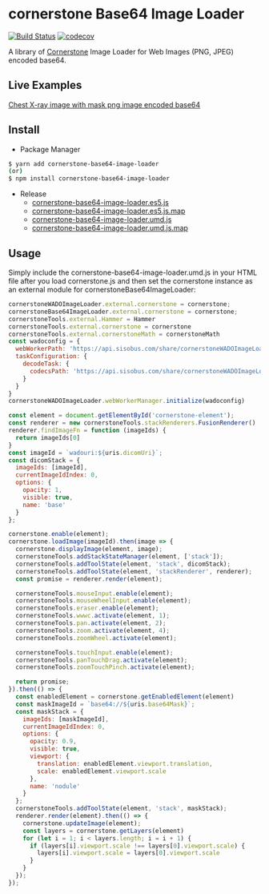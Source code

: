 # cornerstone Base64 Image Loader
[![Build Status](https://travis-ci.org/sisobus/cornerstoneBase64ImageLoader.svg?branch=master)](https://travis-ci.org/sisobus/cornerstoneBase64ImageLoader) [![codecov](https://codecov.io/gh/sisobus/cornerstoneBase64ImageLoader/branch/master/graph/badge.svg)](https://codecov.io/gh/sisobus/cornerstoneBase64ImageLoader)

A library of [Cornerstone](https://github.com/cornerstonejs/cornerstone) Image Loader for Web Images (PNG, JPEG) encoded base64.


## Live Examples

[Chest X-ray image with mask png image encoded base64](https://examples.sisobus.com/cornerstone-base64-image-loader/)


## Install

* Package Manager

```sh
$ yarn add cornerstone-base64-image-loader
(or)
$ npm install cornerstone-base64-image-loader
```

* Release
  * [cornerstone-base64-image-loader.es5.js](https://github.com/sisobus/cornerstoneBase64ImageLoader/releases/download/0.0.1/cornerstone-base64-image-loader.es5.js)
  * [cornerstone-base64-image-loader.es5.js.map](https://github.com/sisobus/cornerstoneBase64ImageLoader/releases/download/0.0.1/cornerstone-base64-image-loader.es5.js.map)
  * [cornerstone-base64-image-loader.umd.js](https://github.com/sisobus/cornerstoneBase64ImageLoader/releases/download/0.0.1/cornerstone-base64-image-loader.umd.js)
  * [cornerstone-base64-image-loader.umd.js.map](https://github.com/sisobus/cornerstoneBase64ImageLoader/releases/download/0.0.1/cornerstone-base64-image-loader.umd.js.map)

## Usage

Simply include the cornerstone-base64-image-loader.umd.js in your HTML file after you load cornerstone.js and then set the cornerstone instance as an external module for cornerstoneBase64ImageLoader:

```javascript
cornerstoneWADOImageLoader.external.cornerstone = cornerstone;
cornerstoneBase64ImageLoader.external.cornerstone = cornerstone;
cornerstoneTools.external.Hammer = Hammer
cornerstoneTools.external.cornerstone = cornerstone
cornerstoneTools.external.cornerstoneMath = cornerstoneMath
const wadoconfig = {
  webWorkerPath: 'https://api.sisobus.com/share/cornerstoneWADOImageLoaderWebWorker.js',
  taskConfiguration: {
    decodeTask: {
      codecsPath: 'https://api.sisobus.com/share/cornerstoneWADOImageLoaderCodecs.js'
    }
  }
}
cornerstoneWADOImageLoader.webWorkerManager.initialize(wadoconfig)

const element = document.getElementById('cornerstone-element');
const renderer = new cornerstoneTools.stackRenderers.FusionRenderer()
renderer.findImageFn = function (imageIds) {
  return imageIds[0]
}
const imageId = `wadouri:${uris.dicomUri}`;
const dicomStack = {
  imageIds: [imageId],
  currentImageIdIndex: 0,
  options: {
    opacity: 1,
    visible: true,
    name: 'base'
  }
};

cornerstone.enable(element);
cornerstone.loadImage(imageId).then(image => {
  cornerstone.displayImage(element, image);
  cornerstoneTools.addStackStateManager(element, ['stack']);
  cornerstoneTools.addToolState(element, 'stack', dicomStack);
  cornerstoneTools.addToolState(element, 'stackRenderer', renderer);
  const promise = renderer.render(element);

  cornerstoneTools.mouseInput.enable(element);
  cornerstoneTools.mouseWheelInput.enable(element);
  cornerstoneTools.eraser.enable(element);
  cornerstoneTools.wwwc.activate(element, 1);
  cornerstoneTools.pan.activate(element, 2);
  cornerstoneTools.zoom.activate(element, 4);
  cornerstoneTools.zoomWheel.activate(element);

  cornerstoneTools.touchInput.enable(element);
  cornerstoneTools.panTouchDrag.activate(element);
  cornerstoneTools.zoomTouchPinch.activate(element);

  return promise;
}).then(() => {
  const enabledElement = cornerstone.getEnabledElement(element)
  const maskImageId = `base64://${uris.base64Mask}`;
  const maskStack = {
    imageIds: [maskImageId],
    currentImageIdIndex: 0,
    options: {
      opacity: 0.9,
      visible: true,
      viewport: {
        translation: enabledElement.viewport.translation,
        scale: enabledElement.viewport.scale
      },
      name: 'nodule'
    }
  };
  cornerstoneTools.addToolState(element, 'stack', maskStack);
  renderer.render(element).then(() => {
    cornerstone.updateImage(element);
    const layers = cornerstone.getLayers(element)
    for (let i = 1; i < layers.length; i = i + 1) {
      if (layers[i].viewport.scale !== layers[0].viewport.scale) {
        layers[i].viewport.scale = layers[0].viewport.scale
      }
    }
  });
});

```
